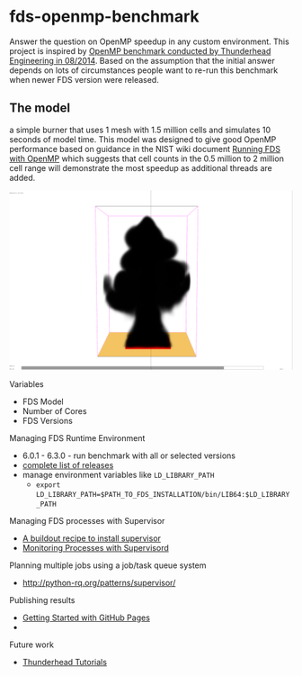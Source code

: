 # fds-openmp-benchmark

Answer the question on OpenMP speedup in any custom environment. This project is inspired by [OpenMP benchmark conducted by Thunderhead Engineering in 08/2014](http://www.thunderheadeng.com/2014/08/openmp-benchmarks/). Based on the assumption that the initial answer depends on lots of circumstances people want to re-run this benchmark when newer FDS version were released.

## The model
 a simple burner that uses 1 mesh with 1.5 million cells and simulates 10 seconds of model time. This model was designed to give good OpenMP performance based on guidance in the NIST wiki document [Running FDS with OpenMP](https://github.com/firemodels/fds-smv/wiki/OpenMP-Notes) which suggests that cell counts in the 0.5 million to 2 million cell range will demonstrate the most speedup as additional threads are added.


![Image of Yaktocat](/images/burner-model.png)

Variables
* FDS Model
* Number of Cores
* FDS Versions


Managing FDS Runtime Environment 
* 6.0.1 - 6.3.0 - run benchmark with all or selected versions
* [complete list of releases](http://firemodels.github.io/fds-smv/downloads.html)
* manage environment variables like `LD_LIBRARY_PATH` 
  * `export LD_LIBRARY_PATH=$PATH_TO_FDS_INSTALLATION/bin/LIB64:$LD_LIBRARY_PATH` 


Managing FDS processes with Supervisor
* [A buildout recipe to install supervisor](https://pypi.python.org/pypi/collective.recipe.supervisor)
* [Monitoring Processes with Supervisord](https://serversforhackers.com/monitoring-processes-with-supervisord)


Planning multiple jobs using a job/task queue system
* http://python-rq.org/patterns/supervisor/

Publishing results
* [Getting Started with GitHub Pages](https://guides.github.com/features/pages)
* 


Future work
* [Thunderhead Tutorials](http://www.thunderheadeng.com/pyrosim/fundamentals/)
